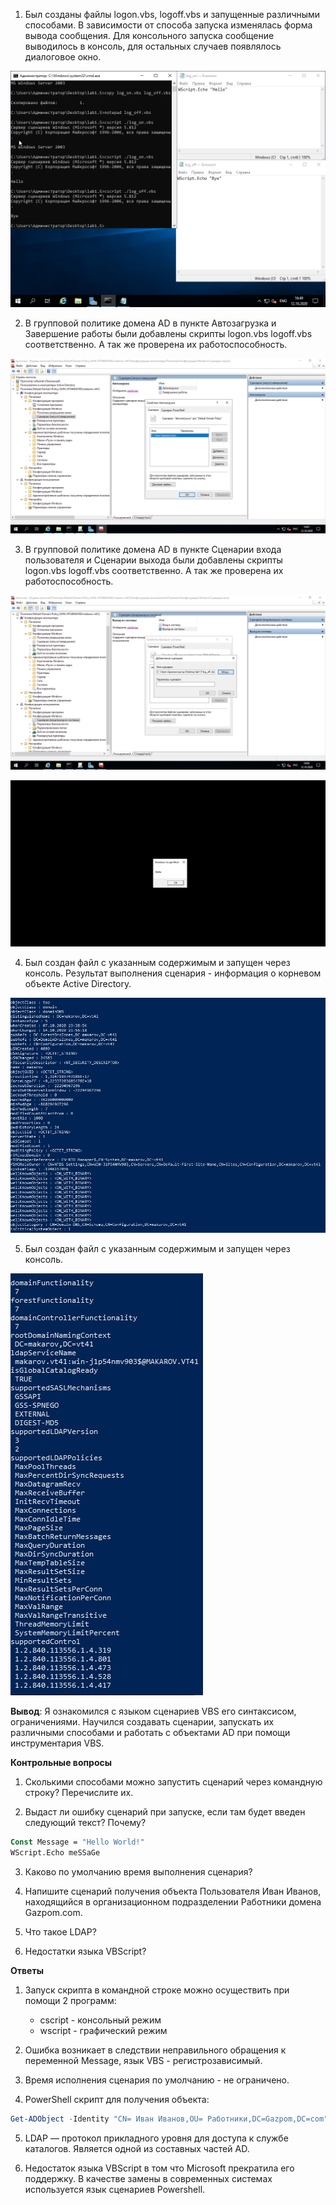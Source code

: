 1. Был созданы файлы logon.vbs, logoff.vbs и запущенные различными способами. В зависимости от способа запуска изменялась форма вывода сообщения. Для консольного запуска сообщение выводилось в консоль, для остальных случаев появлялось диалоговое окно.

![Запуск скрипта при помощи cscript](./files/p1.png)

2. В групповой политике домена AD в пункте Автозагрузка и Завершение работы были добавлены скрипты logon.vbs logoff.vbs соответственно. А так же проверена их работоспособность.

![Добавление скрипта в Автозагрузку](./files/p2.png)

3. В групповой политике домена AD в пункте Сценарии входа пользователя и Сценарии выхода были добавлены скрипты logon.vbs logoff.vbs соответственно. А так же проверена их работоспособность.

![Добавление скрипта в Сценарии входа пользователя](./files/p3.png)

![Работоспособность скрипта](./files/p31.png)

4. Был создан файл с указанным содержимым и запущен через консоль. Результат выполнения сценария - информация о корневом объекте Active Directory.

![Вывод сценария](./files/p4.png)

5. Был создан файл с указанным содержимым и запущен через консоль. 

![Результат выполнения сценария](./files/p5.png)

**Вывод**: Я ознакомился с языком сценариев VBS его синтаксисом, ограничениями. Научился создавать сценарии, запускать их различными способами и работать с объектами AD при помощи инструментария VBS.

**Контрольные вопросы**

1. Сколькими способами можно запустить cценарий через командную строку? Перечислите их.

2. Выдаст ли ошибку сценарий при запуске, если там будет введен следующий текст? Почему?

```vb
Const Message = "Hello World!"
WScript.Echo meSSaGe
```

3. Каково по умолчанию время выполнения сценария?

4. Напишите сценарий получения объекта Пользователя Иван Иванов, находящийся в организационном подразделении Работники домена Gazpom.com.

5. Что такое LDAP?

6. Недостатки языка VBScript?

**Ответы**

1. Запуск скрипта в командной строке можно осуществить при помощи 2 программ:

   * cscript - консольный режим
   * wscript - графический режим

2. Ошибка возникает в следствии неправильного обращения к переменной Message, язык VBS -  регистрозависимый.

3. Время исполнения сценария по умолчанию - не ограничено.

4. PowerShell скрипт для получения объекта:
   
```powershell
Get-ADObject -Identity "CN= Иван Иванов,OU= Работники,DC=Gazpom,DC=com"
```

5. LDAP — протокол прикладного уровня для доступа к службе каталогов. Является одной из составных частей AD.

6. Недостаток языка VBScript в том что Microsoft прекратила его поддержку. В качестве замены в современных системах используется язык сценариев Powershell.